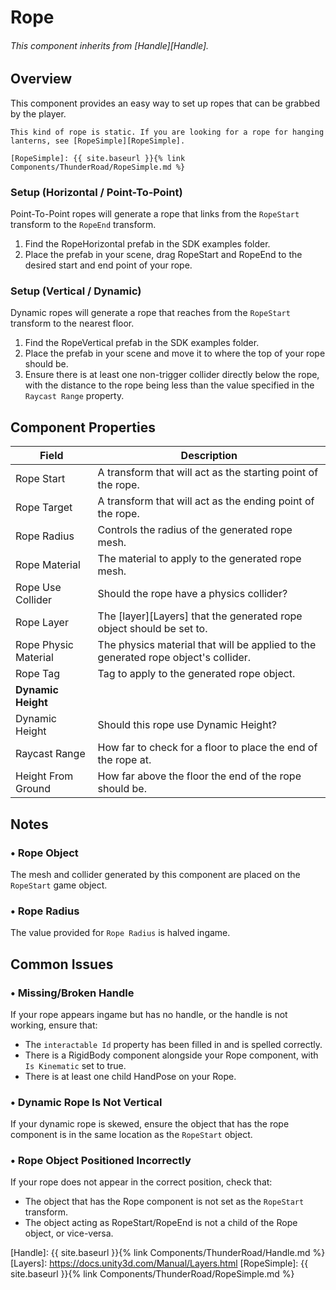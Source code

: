 # Rope
###### This component inherits from [Handle][Handle].

## Overview
This component provides an easy way to set up ropes that can be grabbed by the player.  

```note
This kind of rope is static. If you are looking for a rope for hanging lanterns, see [RopeSimple][RopeSimple].

[RopeSimple]: {{ site.baseurl }}{% link Components/ThunderRoad/RopeSimple.md %}
```

### Setup (Horizontal / Point-To-Point)
Point-To-Point ropes will generate a rope that links from the `RopeStart` transform to the `RopeEnd` transform.
1. Find the RopeHorizontal prefab in the SDK examples folder.
2. Place the prefab in your scene, drag RopeStart and RopeEnd to the desired start and end point of your rope.

### Setup (Vertical / Dynamic)
Dynamic ropes will generate a rope that reaches from the `RopeStart` transform to the nearest floor.
1. Find the RopeVertical prefab in the SDK examples folder.
2. Place the prefab in your scene and move it to where the top of your rope should be.
3. Ensure there is at least one non-trigger collider directly below the rope, with the distance to the rope being less than the value specified in the `Raycast Range` property.


## Component Properties

| Field                       | Description
| ---                         | ---
| Rope Start                  | A transform that will act as the starting point of the rope.
| Rope Target                 | A transform that will act as the ending point of the rope.
| Rope Radius                 | Controls the radius of the generated rope mesh.
| Rope Material               | The material to apply to the generated rope mesh.
| Rope Use Collider           | Should the rope have a physics collider?
| Rope Layer                  | The [layer][Layers] that the generated rope object should be set to. 
| Rope Physic Material        | The physics material that will be applied to the generated rope object's collider.
| Rope Tag                    | Tag to apply to the generated rope object.
| **Dynamic Height**
| Dynamic Height              | Should this rope use Dynamic Height?
| Raycast Range               | How far to check for a floor to place the end of the rope at.
| Height From Ground          | How far above the floor the end of the rope should be.

## Notes

### • Rope Object
The mesh and collider generated by this component are placed on the `RopeStart` game object. 

### • Rope Radius
The value provided for `Rope Radius` is halved ingame. 


## Common Issues

### • Missing/Broken Handle
If your rope appears ingame but has no handle, or the handle is not working, ensure that:
- The `interactable Id` property has been filled in and is spelled correctly.
- There is a RigidBody component alongside your Rope component, with `Is Kinematic` set to true.
- There is at least one child HandPose on your Rope.

### • Dynamic Rope Is Not Vertical
If your dynamic rope is skewed, ensure the object that has the rope component is in the same location as the `RopeStart` object.

### • Rope Object Positioned Incorrectly
If your rope does not appear in the correct position, check that:
- The object that has the Rope component is not set as the `RopeStart` transform.
- The object acting as RopeStart/RopeEnd is not a child of the Rope object, or vice-versa.

[Handle]: {{ site.baseurl }}{% link Components/ThunderRoad/Handle.md %}
[Layers]: https://docs.unity3d.com/Manual/Layers.html
[RopeSimple]: {{ site.baseurl }}{% link Components/ThunderRoad/RopeSimple.md %}